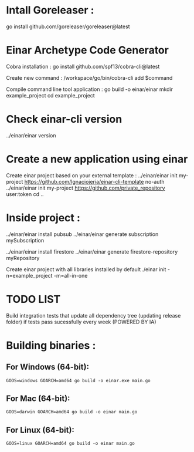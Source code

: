 # Intall Goreleaser :
go install github.com/goreleaser/goreleaser@latest

# Einar Archetype Code Generator

Cobra installation :
go install github.com/spf13/cobra-cli@latest

Create new command :
/workspace/go/bin/cobra-cli add $command

Compile command line tool application : 
go build -o einar/einar
mkdir example_project
cd example_project

# Check einar-cli version
../einar/einar version

# Create a new application using einar
Create einar project based on your external template : 
../einar/einar init my-project https://github.com/Ignaciojeria/einar-cli-template no-auth
../einar/einar init my-project https://github.com/private_repository user:token
cd ..

# Inside project :
../einar/einar install pubsub
../einar/einar generate subscription mySubscription

../einar/einar install firestore
../einar/einar generate firestore-repository myRepository

Create einar project with all libraries installed by default
./einar init -n=example_project -m=all-in-one

# TODO LIST
Build integration tests that update all dependency tree (updating release folder) if tests pass sucessfully every week (POWERED BY IA)


# Building binaries : 

## For Windows (64-bit):
    GOOS=windows GOARCH=amd64 go build -o einar.exe main.go

## For Mac (64-bit):
    GOOS=darwin GOARCH=amd64 go build -o einar main.go

## For Linux (64-bit):
    GOOS=linux GOARCH=amd64 go build -o einar main.go

